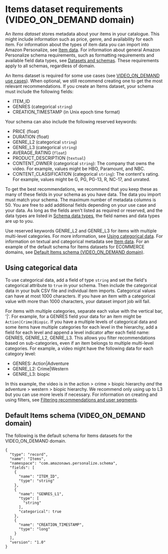 # Items dataset requirements \(VIDEO\_ON\_DEMAND domain\)<a name="VIDEO-ON-DEMAND-items-dataset"></a>

 An *Items dataset* stores metadata about your items in your catalogue\. This might include information such as price, genre, and availability for each item\. For information about the types of item data you can import into Amazon Personalize, see [Item data](items-datasets.md)\. For information about general Amazon Personalize schema requirements, such as formatting requirements and available field data types, see [Datasets and schemas](how-it-works-dataset-schema.md)\. These requirements apply to all schemas, regardless of domain\. 

An Items dataset is required for some use cases \(see [VIDEO\_ON\_DEMAND use cases](VIDEO_ON_DEMAND-use-cases.md)\)\. When optional, we still recommend creating one to get the most relevant recommendations\. If you create an Items dataset, your schema must include the following fields:
+ ITEM\_ID
+ GENRES \(categorical `string`\)
+ CREATION\_TIMESTAMP \(in Unix epoch time format\)

 Your schema can also include the following reserved keywords:
+ PRICE \(float\)
+ DURATION \(float\)
+ GENRE\_L2 \(categorical `string`\)
+ GENRE\_L3 \(categorical `string`\)
+ AVERAGE\_RATING \(`float`\)
+ PRODUCT\_DESCRIPTION \(`textual`\)
+ CONTENT\_OWNER \(categorical `string`\): The company that owns the video\. For example, values might be HBO, Paramount, and NBC\.
+ CONTENT\_CLASSIFICATION \(categorical `string`\): The content's rating\. For example, values might be G, PG, PG\-13, R, NC\-17, and unrated\.

 To get the best recommendations, we recommend that you keep these as many of these fields in your schema as you have data\. The data you import must match your schema\. The maximum number of metadata columns is 50\. You are free to add additional fields depending on your use case and your data\. As long as the fields aren't listed as required or reserved, and the data types are listed in [Schema data types](how-it-works-dataset-schema.md#personalize-datatypes), the field names and data types are up to you\. 

 Use reserved keywords GENRE\_L2 and GENRE\_L3 for items with multiple multi\-level categories\. For more information, see [Using categorical data](#VIDEO-ON-DEMAND-items-categorical-data)\. For information on textual and categorical metadata see [Item data](items-datasets.md)\. For an example of the default schema for Items datasets for ECOMMERCE domains, see [Default Items schema \(VIDEO\_ON\_DEMAND domain\)](#VIDEO-ON-DEMAND-items-dataset-schema)\. 

## Using categorical data<a name="VIDEO-ON-DEMAND-items-categorical-data"></a>

 To use categorical data, add a field of type `string` and set the field's categorical attribute to `true` in your schema\. Then include the categorical data in your bulk CSV file and individual item imports\. Categorical values can have at most 1000 characters\. If you have an item with a categorical value with more than 1000 characters, your dataset import job will fail\.

 For items with multiple categories, separate each value with the vertical bar, '\|'\. For example, for a GENRES field your data for an item might be `Action|Crime|Biopic`\. If you have a multiple levels of categorical data and some items have multiple categories for each level in the hierarchy, add a field for each level and append a level indicator after each field name: GENRES, GENRE\_L2, GENRE\_L3\. This allows you filter recommendations based on sub\-categories, even if an item belongs to multiple multi\-level categories\. For example, a video might have the following data for each category level: 
+ GENRES: Action\|Adventure
+ GENRE\_L2: Crime\|Western
+ GENRE\_L3: biopic

In this example, the video is in the action > crime > biopic hierarchy *and* the adventure > western > biopic hierarchy\. We recommend only using up to L3 but you can use more levels if necessary\. For information on creating and using filters, see [Filtering recommendations and user segments](filter.md)\. 

## Default Items schema \(VIDEO\_ON\_DEMAND domain\)<a name="VIDEO-ON-DEMAND-items-dataset-schema"></a>

 The following is the default schema for Items datasets for the VIDEO\_ON\_DEMAND domain\. 

```
{
  "type": "record",
  "name": "Items",
  "namespace": "com.amazonaws.personalize.schema",
  "fields": [
    {
      "name": "ITEM_ID",
      "type": "string"
    },
    {
      "name": "GENRES_L1",
      "type": [
        "string"
      ],
      "categorical": true
    },
    {
      "name": "CREATION_TIMESTAMP",
      "type": "long"
    }
  ],
  "version": "1.0"
}
```